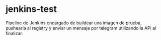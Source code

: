 # jenkins-test
Pipeline de Jenkins encargado de buildear una imagen de prueba, pushearla al registry y enviar un mensaje por telegram utilizando la API al finalizar.
